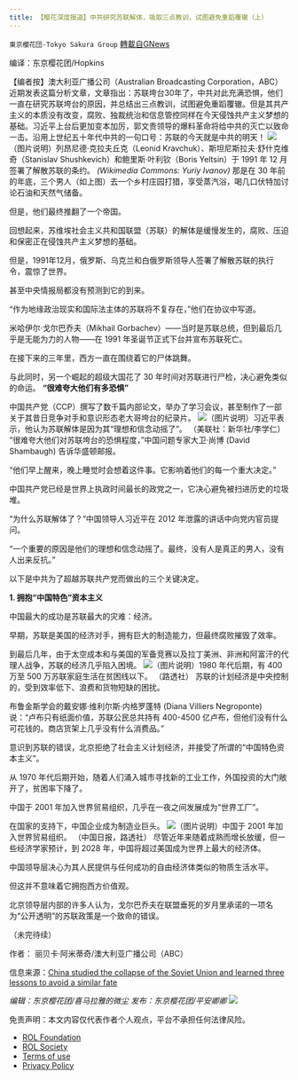 ```yaml
---
title: 【樱花深度报道】中共研究苏联解体，吸取三点教训，试图避免重蹈覆辙（上）
---
```

`東京櫻花団-Tokyo Sakura Group` [轉載自GNews](https://gnews.org/zh-hans/1804174/)

编译：东京樱花团/Hopkins

【编者按】澳大利亚广播公司（Australian Broadcasting Corporation，ABC）近期发表这篇分析文章，文章指出：苏联垮台30年了，中共对此充满恐惧，他们一直在研究苏联垮台的原因，并总结出三点教训，试图避免重蹈覆辙。但是其共产主义的本质没有改变，腐败、独裁统治和信息管控同样在今天侵蚀共产主义梦想的基础。习近平上台后更加变本加厉，郭文贵领导的爆料革命将给中共的灭亡以致命一击。沿用上世纪五十年代中共的一句口号：苏联的今天就是中共的明天！
![](https://assets.gnews.org/wp-content/uploads/2021/12/image-1839.png)（图片说明）列昂尼德·克拉夫丘克（Leonid Kravchuk）、斯坦尼斯拉夫·舒什克维奇（Stanislav Shushkevich）和鲍里斯·叶利钦（Boris Yeltsin）于 1991 年 12 月签署了解散苏联的条约。 *(Wikimedia Commons: Yuriy Ivanov)*
那是在 30 年前的年底，三个男人（如上图）去一个乡村庄园打猎，享受蒸汽浴，喝几口伏特加讨论石油和天然气储备。

但是，他们最终推翻了一个帝国。

回想起来，苏维埃社会主义共和国联盟（苏联）的解体是缓慢发生的，腐败、压迫和保密正在侵蚀共产主义梦想的基础。

但是，1991年12月，俄罗斯、乌克兰和白俄罗斯领导人签署了解散苏联的执行令，震惊了世界。

甚至中央情报局都没有预测到它的到来。

“作为地缘政治现实和国际法主体的苏联将不复存在，”他们在协议中写道。

米哈伊尔·戈尔巴乔夫（Mikhail Gorbachev）——当时是苏联总统，但到最后几乎是无能为力的人物——在 1991 年圣诞节正式下台并宣布苏联死亡。

在接下来的三年里，西方一直在围绕着它的尸体跳舞。

与此同时，另一个崛起的超级大国花了 30 年时间对苏联进行尸检，决心避免类似的命运。
**“很难夸大他们有多****恐惧****”**

中国共产党（CCP）撰写了数千篇内部论文，举办了学习会议，甚至制作了一部关于其昔日竞争对手和意识形态老大哥垮台的纪录片。
![](https://assets.gnews.org/wp-content/uploads/2021/12/image-1840.png)（图片说明）习近平表示，他认为苏联解体是因为其“理想和信念动摇了”。 （美联社：新华社/李学仁）
“很难夸大他们对苏联垮台的恐惧程度，”中国问题专家大卫·尚博 (David Shambaugh) 告诉华盛顿邮报。

“他们早上醒来，晚上睡觉时会想着这件事。它影响着他们的每一个重大决定。”

中国共产党已经是世界上执政时间最长的政党之一，它决心避免被扫进历史的垃圾堆。

“为什么苏联解体了？”中国领导人习近平在 2012 年泄露的讲话中向党内官员提问。

“一个重要的原因是他们的理想和信念动摇了。最终，没有人是真正的男人，没有人出来反抗。”

以下是中共为了超越苏联共产党而做出的三个关键决定。

**1. 拥抱“中国特色”资本主义**

中国最大的成功是苏联最大的灾难：经济。

早期，苏联是美国的经济对手，拥有巨大的制造能力，但最终腐败摧毁了效率。

到最后几年，由于太空成本和与美国的军备竞赛以及拉丁美洲、非洲和阿富汗的代理人战争，苏联的经济几乎陷入困境。
![](https://assets.gnews.org/wp-content/uploads/2021/12/image-1841.png)（图片说明）1980 年代后期，有 400 万至 500 万苏联家庭生活在贫困线以下。 （路透社）
苏联的计划经济是中央控制的，受到效率低下、浪费和货物短缺的困扰。

布鲁金斯学会的戴安娜·维利尔斯·内格罗蓬特 (Diana Villiers Negroponte) 说：“卢布只有纸面价值，苏联公民总共持有 400-4500 亿卢布，但他们没有什么可花钱的。商店货架上几乎没有什么消费品。”

意识到苏联的错误，北京拒绝了社会主义计划经济，并接受了所谓的“中国特色资本主义”。

从 1970 年代后期开始，随着人们涌入城市寻找新的工业工作，外国投资的大门敞开了，贫困率下降了。

中国于 2001 年加入世界贸易组织，几乎在一夜之间发展成为“世界工厂”。

在国家的支持下，中国企业成为制造业巨头。
![](https://assets.gnews.org/wp-content/uploads/2021/12/image-1842.png)（图片说明）中国于 2001 年加入世界贸易组织。 （中国日报，路透社）
尽管近年来随着成熟而增长放缓，但一些经济学家预计，到 2028 年，中国将超过美国成为世界上最大的经济体。

中国领导层决心为其人民提供与任何成功的自由经济体类似的物质生活水平。

但这并不意味着它拥抱西方价值观。

北京领导层内部的许多人认为，戈尔巴乔夫在联盟垂死的岁月里承诺的一项名为“公开透明”的苏联政策是一个致命的错误。

（未完待续）

作者： 丽贝卡·阿米蒂奇/澳大利亚广播公司（ABC）

信息来源：[China studied the collapse of the Soviet Union and learned three lessons to avoid a similar fate](https://www.abc.net.au/news/2021-12-26/ussr-collapsed-30-years-ago-china-tries-to-avoid-same-fate/100705112)

*编辑：东京樱花团/喜马拉雅的微尘
发布：东京樱花团/平安卿卿*
![](https://assets.gnews.org/wp-content/uploads/2021/12/yht.jpg)
 

免责声明：本文内容仅代表作者个人观点，平台不承担任何法律风险。

- [ROL Foundation](https://rolfoundation.org/)
- [ROL Society](https://rolsociety.org/)
- [Terms of use](https://gnews.org/terms-of-use-3/)
- [Privacy Policy](https://gnews.org/privacy-policy/)
